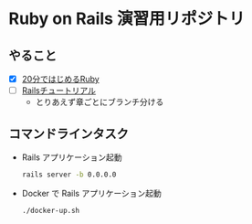 # Ruby on Rails 演習用リポジトリ

## やること

- [x] [20分ではじめるRuby](https://www.ruby-lang.org/ja/documentation/quickstart/)
- [ ] [Railsチュートリアル](https://railstutorial.jp/?version=5.1)
    - とりあえず章ごとにブランチ分ける

## コマンドラインタスク

- Rails アプリケーション起動

    ```bash
    rails server -b 0.0.0.0
    ```

- Docker で Rails アプリケーション起動

    ```bash
    ./docker-up.sh
    ```

